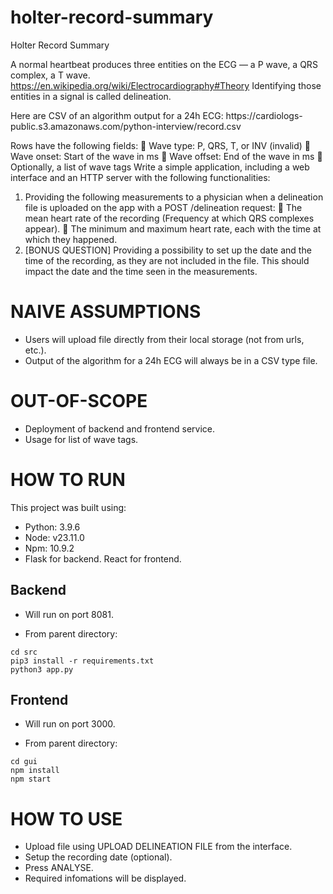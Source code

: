 # holter-record-summary

Holter Record Summary

A normal heartbeat produces three entities on the ECG — a P wave, a QRS complex, a T wave.
https://en.wikipedia.org/wiki/Electrocardiography#Theory
Identifying those entities in a signal is called delineation.

Here are CSV of an algorithm output for a 24h ECG: https://cardiologs-
public.s3.amazonaws.com/python-interview/record.csv

Rows have the following fields:
 Wave type: P, QRS, T, or INV (invalid)
 Wave onset: Start of the wave in ms
 Wave offset: End of the wave in ms
 Optionally, a list of wave tags
Write a simple application, including a web interface and an HTTP server with the following
functionalities:

1. Providing the following measurements to a physician when a delineation file is uploaded on the app
   with a POST /delineation request:
    The mean heart rate of the recording (Frequency at which QRS complexes appear).
    The minimum and maximum heart rate, each with the time at which they happened.
2. [BONUS QUESTION] Providing a possibility to set up the date and the time of the recording, as they
   are not included in the file. This should impact the date and the time seen in the measurements.


# NAIVE ASSUMPTIONS
- Users will upload file directly from their local storage (not from urls, etc.).
- Output of the algorithm for a 24h ECG will always be in a CSV type file.


# OUT-OF-SCOPE
- Deployment of backend and frontend service.
- Usage for list of wave tags.


# HOW TO RUN

This project was built using:

- Python: 3.9.6
- Node: v23.11.0
- Npm: 10.9.2
- Flask for backend. React for frontend.

## Backend

- Will run on port 8081.

- From parent directory:

```
cd src
pip3 install -r requirements.txt
python3 app.py
```

## Frontend

- Will run on port 3000.

- From parent directory:

```
cd gui
npm install
npm start
```

# HOW TO USE

- Upload file using UPLOAD DELINEATION FILE from the interface.
- Setup the recording date (optional).
- Press ANALYSE.
- Required infomations will be displayed.
